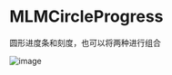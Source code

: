 # MLMCircleProgress

圆形进度条和刻度，也可以将两种进行组合

![image](https://github.com/MengLiMing/MLMCircleProgress/blob/master/Untitled.gif)
